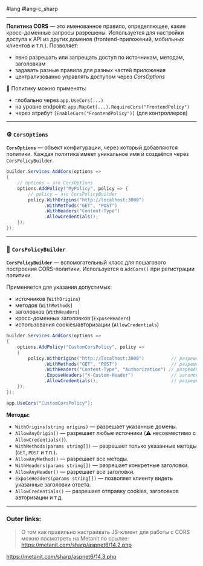 #lang #lang-c_sharp  

---
**Политика CORS** — это именованное правило, определяющее, какие кросс-доменные запросы разрешены. 
Используется для настройки доступа к API из других доменов (frontend-приложений, мобильных клиентов и т.п.).
Позволяет:
- явно разрешать или запрещать доступ по источникам, методам, заголовкам
- задавать разные правила для разных частей приложения
- централизованно управлять доступом через _CorsOptions_

📌 Политику можно применять:
- глобально через `app.UseCors(...)`
- на уровне endpoint: `app.MapGet(...).RequireCors("FrontendPolicy")`
- через атрибут `[EnableCors("FrontendPolicy")]` (для контроллеров)

---
### ⚙️ `CorsOptions`

**`CorsOptions`** — объект конфигурации, через который добавляются политики.
Каждая политика имеет уникальное имя и создаётся через `CorsPolicyBuilder`.

```csharp
builder.Services.AddCors(options =>
{
    // options — это CorsOptions
    options.AddPolicy("MyPolicy", policy => {
        // policy — это CorsPolicyBuilder
        policy.WithOrigins("http://localhost:3000")
              .WithMethods("GET", "POST")
              .WithHeaders("Content-Type")
              .AllowCredentials();
    });
});
```

---
### 🧱 `CorsPolicyBuilder`

**`CorsPolicyBuilder`** — вспомогательный класс для пошагового построения CORS-политики. 
Используется в `AddCors()` при регистрации политики.

Применяется для указания допустимых:
- источников (`WithOrigins`)
- методов (`WithMethods`)
- заголовков (`WithHeaders`)
- кросс-доменных заголовков (`ExposeHeaders`)
- использования cookies/авторизации (`AllowCredentials`)

```csharp
builder.Services.AddCors(options =>
{
    options.AddPolicy("CustomCorsPolicy", policy =>
    {
        policy.WithOrigins("http://localhost:3000")          // разрешённый origin
              .WithMethods("GET", "POST")                    // разрешённые HTTP-методы
              .WithHeaders("Content-Type", "Authorization") // разрешённые заголовки запроса
              .ExposeHeaders("X-Custom-Header")              // заголовки, доступные клиенту
              .AllowCredentials();                           // разрешить куки / авторизацию
    });
});

app.UseCors("CustomCorsPolicy");
```

**Методы:**
- `WithOrigins(string origins)` — разрешает указанные домены.
- `AllowAnyOrigin()` — разрешает любые источники (⚠️ несовместимо с `AllowCredentials()`).
- `WithMethods(params string[])` — разрешает только указанные методы (`GET`, `POST` и т.п.).
- `AllowAnyMethod()` — разрешает все методы.
- `WithHeaders(params string[])` — разрешает конкретные заголовки.
- `AllowAnyHeader()` — разрешает все заголовки.
- `ExposeHeaders(params string[])` — позволяет клиенту видеть указанные заголовки ответа.
- `AllowCredentials()` — разрешает отправку cookies, заголовков авторизации и т.д.

---

### Outer links:
> О том как правильно настраивать JS-клиент для работы с CORS можно посмотреть на Metanit по ссылке:
> https://metanit.com/sharp/aspnet6/14.2.php

https://metanit.com/sharp/aspnet6/14.3.php